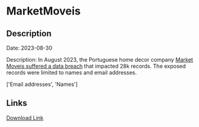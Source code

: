 # MarketMoveis

## Description

Date: 2023-08-30

Description:
In August 2023, the Portuguese home decor company <a href="https://portaldaqueixa.com/brands/market-moveis/complaints/market-moveis-encomenda-atrasada-nao-respondem-emails-nem-chamadas-e-email-fraudulento-98633223" target="_blank" rel="noopener">Market Moveis suffered a data breach</a> that impacted 28k records. The exposed records were limited to names and email addresses.


['Email addresses', 'Names']

## Links

[Download Link](https://link-to.net/1229997/435.16027101416586/dynamic/?r=aHR0cHM6Ly93d3cubWVkaWFmaXJlLmNvbS92aWV3L1lkaG5PeHBCMEg2RFV1WS9tYXJrZXRtb3ZlaXMucHQvZmlsZQ==)